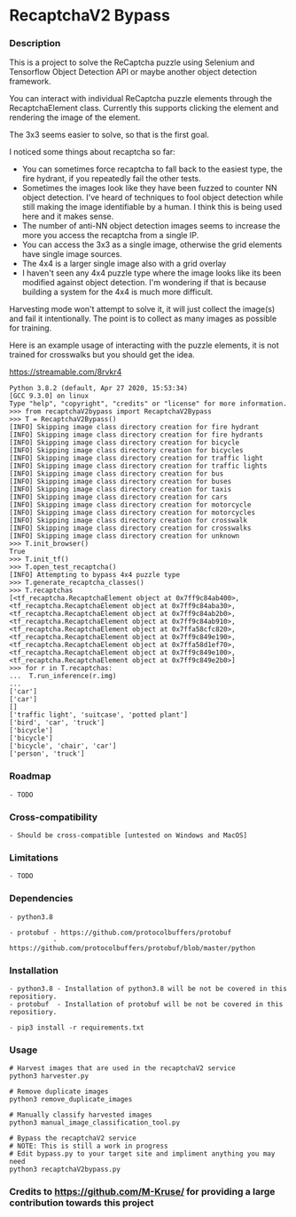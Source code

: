 # RecaptchaV2 Bypass


### Description
This is a project to solve the ReCaptcha puzzle using Selenium and Tensorflow Object Detection API or maybe another object detection framework.

You can interact with individual ReCaptcha puzzle elements through the RecaptchaElement class. Currently this supports clicking the element and rendering the image of the element.

The 3x3 seems easier to solve, so that is the first goal.

I noticed some things about recaptcha so far:

* You can sometimes force recaptcha to fall back to the easiest type, the fire hydrant, if you repeatedly fail the other tests.
* Sometimes the images look like they have been fuzzed to counter NN object detection. I've heard of techniques to fool object detection while still making the image identifiable by a human. I think this is being used here and it makes sense.
* The number of anti-NN object detection images seems to increase the more you access the recaptcha from a single IP.
* You can access the 3x3 as a single image, otherwise the grid elements have single image sources.
* The 4x4 is a larger single image also with a grid overlay
* I haven't seen any 4x4 puzzle type where the image looks like its been modified against object detection. I'm wondering if that is because building a system for the 4x4 is much more difficult.

Harvesting mode won't attempt to solve it, it will just collect the image(s) and fail it intentionally. The point is to collect as many images as possible for training.

Here is an example usage of interacting with the puzzle elements, it is not trained for crosswalks but you should get the idea.

https://streamable.com/8rvkr4

```
Python 3.8.2 (default, Apr 27 2020, 15:53:34) 
[GCC 9.3.0] on linux
Type "help", "copyright", "credits" or "license" for more information.
>>> from recaptchaV2bypass import RecaptchaV2Bypass 
>>> T = RecaptchaV2Bypass()
[INFO] Skipping image class directory creation for fire hydrant
[INFO] Skipping image class directory creation for fire hydrants
[INFO] Skipping image class directory creation for bicycle
[INFO] Skipping image class directory creation for bicycles
[INFO] Skipping image class directory creation for traffic light
[INFO] Skipping image class directory creation for traffic lights
[INFO] Skipping image class directory creation for bus
[INFO] Skipping image class directory creation for buses
[INFO] Skipping image class directory creation for taxis
[INFO] Skipping image class directory creation for cars
[INFO] Skipping image class directory creation for motorcycle
[INFO] Skipping image class directory creation for motorcycles
[INFO] Skipping image class directory creation for crosswalk
[INFO] Skipping image class directory creation for crosswalks
[INFO] Skipping image class directory creation for unknown
>>> T.init_browser()
True
>>> T.init_tf()
>>> T.open_test_recaptcha()
[INFO] Attempting to bypass 4x4 puzzle type
>>> T.generate_recaptcha_classes()
>>> T.recaptchas
[<tf_recaptcha.RecaptchaElement object at 0x7ff9c84ab400>, <tf_recaptcha.RecaptchaElement object at 0x7ff9c84aba30>, <tf_recaptcha.RecaptchaElement object at 0x7ff9c84ab2b0>, <tf_recaptcha.RecaptchaElement object at 0x7ff9c84ab910>, <tf_recaptcha.RecaptchaElement object at 0x7ffa58cfc820>, <tf_recaptcha.RecaptchaElement object at 0x7ff9c849e190>, <tf_recaptcha.RecaptchaElement object at 0x7ffa58d1ef70>, <tf_recaptcha.RecaptchaElement object at 0x7ff9c849e100>, <tf_recaptcha.RecaptchaElement object at 0x7ff9c849e2b0>]
>>> for r in T.recaptchas:
...  T.run_inference(r.img)
... 
['car']
['car']
[]
['traffic light', 'suitcase', 'potted plant']
['bird', 'car', 'truck']
['bicycle']
['bicycle']
['bicycle', 'chair', 'car']
['person', 'truck']
```

### Roadmap
    - TODO

### Cross-compatibility
    - Should be cross-compatible [untested on Windows and MacOS]

### Limitations
    - TODO

### Dependencies
    - python3.8

    - protobuf - https://github.com/protocolbuffers/protobuf
               - https://github.com/protocolbuffers/protobuf/blob/master/python

### Installation
    - python3.8 - Installation of python3.8 will be not be covered in this repositiory.
    - protobuf  - Installation of protobuf will be not be covered in this repositiory.
    
    - pip3 install -r requirements.txt

### Usage
    # Harvest images that are used in the recaptchaV2 service
    python3 harvester.py
    
    # Remove duplicate images
    python3 remove_duplicate_images

    # Manually classify harvested images
    python3 manual_image_classification_tool.py

    # Bypass the recaptchaV2 service
    # NOTE: This is still a work in progress
    # Edit bypass.py to your target site and impliment anything you may need
    python3 recaptchaV2bypass.py


### Credits to https://github.com/M-Kruse/ for providing a large contribution towards this project